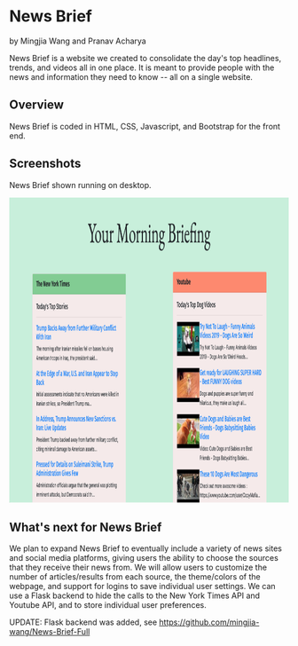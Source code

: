 # News Brief
by Mingjia Wang and Pranav Acharya

News Brief is a website we created to consolidate the day's top headlines, trends, and videos all in one place. It is meant to provide people with the news and information they need to know -- all on a single website.

## Overview

News Brief is coded in HTML, CSS, Javascript, and Bootstrap for the front end. 

## Screenshots

News Brief shown running on desktop. 

<img src="news-brief-screenshot.png" height="550" width="1080">

## What's next for News Brief

We plan to expand News Brief to eventually include a variety of news sites and social media platforms, giving users the ability to choose the sources that they receive their news from. We will allow users to customize the number of articles/results from each source, the theme/colors of the webpage, and support for logins to save individual user settings. We can use a Flask backend to hide the calls to the New York Times API and Youtube API, and to store individual user preferences.

UPDATE: Flask backend was added, see https://github.com/mingjia-wang/News-Brief-Full
